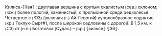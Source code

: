 ---
---

Килиса-⟦Кая⟧
: двуглавая вершина с крутым скалистым ⦅сев.⦆ склоном; ⦅юж.⦆ более пологий, каменистый, с пролысиной среди редколесья. Четвертое с ⦅ЮЗ⦆ (включая ⦅г.⦆ Ай-Георгий) куполообразное поднятие ⦅хр.⦆ Токлук-Сырт#1, после широкой седловины с дорогой. В 1,5 км. к ⦅СЗ⦆ от ⦅н.п.⦆ Богатовка ⦅Судак.⦆ – ⦅ср.⦆ ⟦кильсе⟧ ⦃З6⦄.
